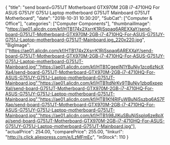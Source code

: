 {
	"title": "send board+G751JT Motherboard GTX970M 2GB i7-4710HQ For ASUS G751JY G751J Laptop motherboard G751JT Mainboard G751JT Motherboard",
	"date": "2018-10-31 10:30:20",
	"SubCat": ["Computer & Office"],
	"categories": ["Computer Components"],
	"thumbnailImage": "https://ae01.alicdn.com/kf/HTB174x2XsrrK1RjSspaq6AREXXaY/send-board-G751JT-Motherboard-GTX970M-2GB-i7-4710HQ-For-ASUS-G751JY-G751J-Laptop-motherboard-G751JT-Mainboard.jpg_220x220.jpg",
	"BigImage": ["https://ae01.alicdn.com/kf/HTB174x2XsrrK1RjSspaq6AREXXaY/send-board-G751JT-Motherboard-GTX970M-2GB-i7-4710HQ-For-ASUS-G751JY-G751J-Laptop-motherboard-G751JT-Mainboard.jpg","https://ae01.alicdn.com/kf/HTB1CgeeIN1YBuNjy1zcq6zNcXXa4/send-board-G751JT-Motherboard-GTX970M-2GB-i7-4710HQ-For-ASUS-G751JY-G751J-Laptop-motherboard-G751JT-Mainboard.jpg","https://ae01.alicdn.com/kf/HTB1tdNrKv9TBuNjy1zbq6xpepXaI/send-board-G751JT-Motherboard-GTX970M-2GB-i7-4710HQ-For-ASUS-G751JY-G751J-Laptop-motherboard-G751JT-Mainboard.jpg","https://ae01.alicdn.com/kf/HTB1Kf4RIFuWBuNjSszbq6AS7FXap/send-board-G751JT-Motherboard-GTX970M-2GB-i7-4710HQ-For-ASUS-G751JY-G751J-Laptop-motherboard-G751JT-Mainboard.jpg","https://ae01.alicdn.com/kf/HTB1j98JIKuSBuNjSsplq6ze8pXaj/send-board-G751JT-Motherboard-GTX970M-2GB-i7-4710HQ-For-ASUS-G751JY-G751J-Laptop-motherboard-G751JT-Mainboard.jpg"],
	"actualPrice": 254.00,
	"comparePrice": 255.00,
	"linkurl": "http://s.click.aliexpress.com/e/LzMFmEc",
	"inStock": 110
}
